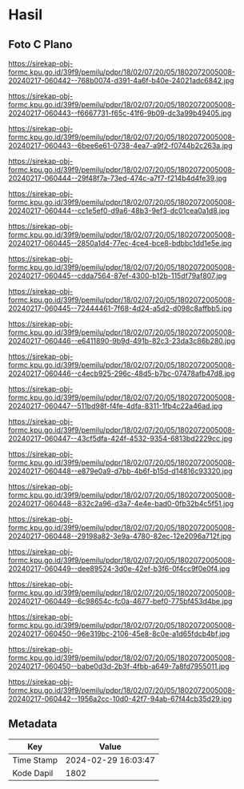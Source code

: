 # Hasil

## Foto C Plano

https://sirekap-obj-formc.kpu.go.id/39f9/pemilu/pdpr/18/02/07/20/05/1802072005008-20240217-060442--768b0074-d391-4a6f-b40e-24021adc6842.jpg

https://sirekap-obj-formc.kpu.go.id/39f9/pemilu/pdpr/18/02/07/20/05/1802072005008-20240217-060443--f6667731-f65c-41f6-9b09-dc3a99b49405.jpg

https://sirekap-obj-formc.kpu.go.id/39f9/pemilu/pdpr/18/02/07/20/05/1802072005008-20240217-060443--6bee6e61-0738-4ea7-a9f2-f0744b2c263a.jpg

https://sirekap-obj-formc.kpu.go.id/39f9/pemilu/pdpr/18/02/07/20/05/1802072005008-20240217-060444--29f48f7a-73ed-474c-a7f7-f214b4d4fe39.jpg

https://sirekap-obj-formc.kpu.go.id/39f9/pemilu/pdpr/18/02/07/20/05/1802072005008-20240217-060444--cc1e5ef0-d9a6-48b3-9ef3-dc01cea0a1d8.jpg

https://sirekap-obj-formc.kpu.go.id/39f9/pemilu/pdpr/18/02/07/20/05/1802072005008-20240217-060445--2850a1d4-77ec-4ce4-bce8-bdbbc1dd1e5e.jpg

https://sirekap-obj-formc.kpu.go.id/39f9/pemilu/pdpr/18/02/07/20/05/1802072005008-20240217-060445--cdda7564-87ef-4300-b12b-115df79af807.jpg

https://sirekap-obj-formc.kpu.go.id/39f9/pemilu/pdpr/18/02/07/20/05/1802072005008-20240217-060445--72444461-7f68-4d24-a5d2-d098c8affbb5.jpg

https://sirekap-obj-formc.kpu.go.id/39f9/pemilu/pdpr/18/02/07/20/05/1802072005008-20240217-060446--e6411890-9b9d-491b-82c3-23da3c86b280.jpg

https://sirekap-obj-formc.kpu.go.id/39f9/pemilu/pdpr/18/02/07/20/05/1802072005008-20240217-060446--c4ecb925-296c-48d5-b7bc-07478afb47d8.jpg

https://sirekap-obj-formc.kpu.go.id/39f9/pemilu/pdpr/18/02/07/20/05/1802072005008-20240217-060447--511bd98f-f4fe-4dfa-8311-1fb4c22a46ad.jpg

https://sirekap-obj-formc.kpu.go.id/39f9/pemilu/pdpr/18/02/07/20/05/1802072005008-20240217-060447--43cf5dfa-424f-4532-9354-6813bd2229cc.jpg

https://sirekap-obj-formc.kpu.go.id/39f9/pemilu/pdpr/18/02/07/20/05/1802072005008-20240217-060448--e879e0a9-d7bb-4b6f-b15d-d14816c93320.jpg

https://sirekap-obj-formc.kpu.go.id/39f9/pemilu/pdpr/18/02/07/20/05/1802072005008-20240217-060448--832c2a96-d3a7-4e4e-bad0-0fb32b4c5f51.jpg

https://sirekap-obj-formc.kpu.go.id/39f9/pemilu/pdpr/18/02/07/20/05/1802072005008-20240217-060448--29198a82-3e9a-4780-82ec-12e2096a712f.jpg

https://sirekap-obj-formc.kpu.go.id/39f9/pemilu/pdpr/18/02/07/20/05/1802072005008-20240217-060449--dee89524-3d0e-42ef-b3f6-0f4cc9f0e0f4.jpg

https://sirekap-obj-formc.kpu.go.id/39f9/pemilu/pdpr/18/02/07/20/05/1802072005008-20240217-060449--6c98654c-fc0a-4677-bef0-775bf453d4be.jpg

https://sirekap-obj-formc.kpu.go.id/39f9/pemilu/pdpr/18/02/07/20/05/1802072005008-20240217-060450--96e319bc-2106-45e8-8c0e-a1d65fdcb4bf.jpg

https://sirekap-obj-formc.kpu.go.id/39f9/pemilu/pdpr/18/02/07/20/05/1802072005008-20240217-060450--babe0d3d-2b3f-4fbb-a649-7a8fd7955011.jpg

https://sirekap-obj-formc.kpu.go.id/39f9/pemilu/pdpr/18/02/07/20/05/1802072005008-20240217-060442--1956a2cc-10d0-42f7-94ab-67f44cb35d29.jpg


## Metadata

| Key        | Value               |
| ---------- | ------------------- |
| Time Stamp | 2024-02-29 16:03:47 |
| Kode Dapil | 1802                |



